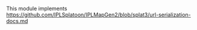 This module implements https://github.com/IPLSplatoon/IPLMapGen2/blob/splat3/url-serialization-docs.md
